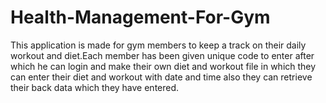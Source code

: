 # Health-Management-For-Gym

This application is made for gym members to keep a track on their daily workout and diet.Each member has been given unique code to enter after which he can login and make their own diet and workout file in which they can enter their diet and workout with date and time also they can retrieve their back data which they have entered.
